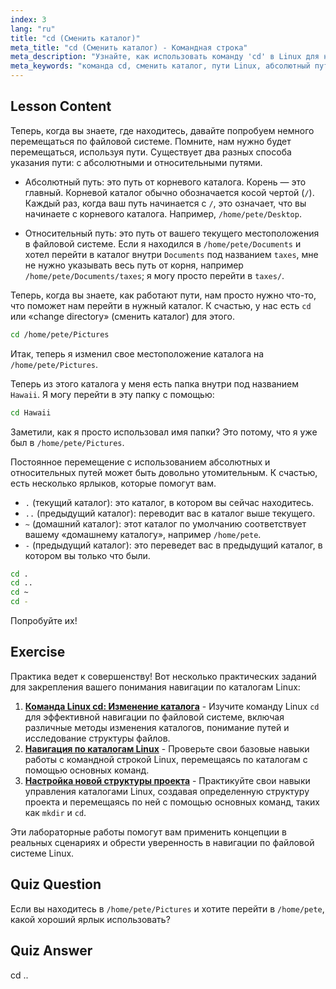 ```yaml
---
index: 3
lang: "ru"
title: "cd (Сменить каталог)"
meta_title: "cd (Сменить каталог) - Командная строка"
meta_description: "Узнайте, как использовать команду 'cd' в Linux для навигации по каталогам. Разберитесь в абсолютных, относительных путях и полезных сокращениях. Начните свой путь в Linux!"
meta_keywords: "команда cd, сменить каталог, пути Linux, абсолютный путь, относительный путь, учебник Linux, Linux для начинающих, навигация Linux"
---
```


## Lesson Content

Теперь, когда вы знаете, где находитесь, давайте попробуем немного перемещаться по файловой системе. Помните, нам нужно будет перемещаться, используя пути. Существует два разных способа указания пути: с абсолютными и относительными путями.

- Абсолютный путь: это путь от корневого каталога. Корень — это главный. Корневой каталог обычно обозначается косой чертой (`/`). Каждый раз, когда ваш путь начинается с `/`, это означает, что вы начинаете с корневого каталога. Например, `/home/pete/Desktop`.

- Относительный путь: это путь от вашего текущего местоположения в файловой системе. Если я находился в `/home/pete/Documents` и хотел перейти в каталог внутри `Documents` под названием `taxes`, мне не нужно указывать весь путь от корня, например `/home/pete/Documents/taxes`; я могу просто перейти в `taxes/`.

Теперь, когда вы знаете, как работают пути, нам просто нужно что-то, что поможет нам перейти в нужный каталог. К счастью, у нас есть `cd` или «change directory» (сменить каталог) для этого.

```bash
cd /home/pete/Pictures
```

Итак, теперь я изменил свое местоположение каталога на `/home/pete/Pictures`.

Теперь из этого каталога у меня есть папка внутри под названием `Hawaii`. Я могу перейти в эту папку с помощью:

```bash
cd Hawaii
```

Заметили, как я просто использовал имя папки? Это потому, что я уже был в `/home/pete/Pictures`.

Постоянное перемещение с использованием абсолютных и относительных путей может быть довольно утомительным. К счастью, есть несколько ярлыков, которые помогут вам.

- `.` (текущий каталог): это каталог, в котором вы сейчас находитесь.
- `..` (предыдущий каталог): переводит вас в каталог выше текущего.
- `~` (домашний каталог): этот каталог по умолчанию соответствует вашему «домашнему каталогу», например `/home/pete`.
- `-` (предыдущий каталог): это переведет вас в предыдущий каталог, в котором вы только что были.

```bash
cd .
cd ..
cd ~
cd -
```

Попробуйте их!

## Exercise

Практика ведет к совершенству! Вот несколько практических заданий для закрепления вашего понимания навигации по каталогам Linux:

1. **[Команда Linux cd: Изменение каталога](https://labex.io/ru/labs/linux-linux-cd-command-directory-changing-209733)** - Изучите команду Linux `cd` для эффективной навигации по файловой системе, включая различные методы изменения каталогов, понимание путей и исследование структуры файлов.
2. **[Навигация по каталогам Linux](https://labex.io/ru/labs/linux-directory-navigation-387844)** - Проверьте свои базовые навыки работы с командной строкой Linux, перемещаясь по каталогам с помощью основных команд.
3. **[Настройка новой структуры проекта](https://labex.io/ru/labs/linux-setting-up-a-new-project-structure-387859)** - Практикуйте свои навыки управления каталогами Linux, создавая определенную структуру проекта и перемещаясь по ней с помощью основных команд, таких как `mkdir` и `cd`.

Эти лабораторные работы помогут вам применить концепции в реальных сценариях и обрести уверенность в навигации по файловой системе Linux.

## Quiz Question

Если вы находитесь в `/home/pete/Pictures` и хотите перейти в `/home/pete`, какой хороший ярлык использовать?

## Quiz Answer

cd ..
